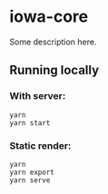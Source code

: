 # iowa-core

Some description here.

## Running locally

### With server:
```
yarn
yarn start
```
 
### Static render:
```
yarn
yarn export
yarn serve
```
